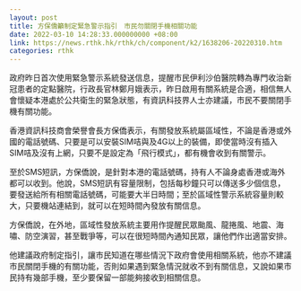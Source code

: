 ```yaml
---
layout: post
title: 方保僑籲制定緊急警示指引　市民勿關閉手機相關功能
date: 2022-03-10 14:28:33.000000000 +08:00
link: https://news.rthk.hk/rthk/ch/component/k2/1638206-20220310.htm
categories: rthk
---
```


政府昨日首次使用緊急警示系統發送信息，提醒市民伊利沙伯醫院轉為專門收治新冠患者的定點醫院，行政長官林鄭月娥表示，昨日啟用有關系統是合適，相信無人會懷疑本港處於公共衛生的緊急狀態，有資訊科技界人士亦建議，市民不要關閉手機有關功能。

香港資訊科技商會榮譽會長方保僑表示，有關發放系統屬區域性，不論是香港或外國的電話號碼、只要是可以安裝SIM咭與及4G以上的裝備，即使當時沒有插入SIM咭及沒有上網，只要不是設定為「飛行模式」，都有機會收到有關警示。

至於SMS短訊，方保僑說，是針對本港的電話號碼，持有人不論身處香港或海外都可以收到。他說，SMS短訊有容量限制，包括每秒鐘只可以傳送多少個信息，要發送給所有相關電話號碼，可能要大半日時間；至於區域性警示系統容量則較大，只要機站連結到，就可以在短時間內發放有關信息。

方保僑說，在外地，區域性發放系統主要用作提醒民眾颱風、龍捲風、地震、海嘯、防空演習，甚至戰爭等，可以在很短時間內通知民眾，讓他們作出適當安排。

他建議政府制定指引，讓市民知道在哪些情況下政府會使用相關系統，他亦不建議市民關閉手機的有關功能，否則如果遇到緊急情況就收不到有關信息，又說如果市民持有幾部手機，至少要保留一部能夠接收到相關信息。
